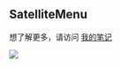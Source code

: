 ## SatelliteMenu

想了解更多，请访问
[我的笔记](http://www.imooc.com/space/notelist/uid/1859625/cid/300)

![](https://github.com/xzhang76/SatelliteMenu/blob/master/screenshot.jpeg)
